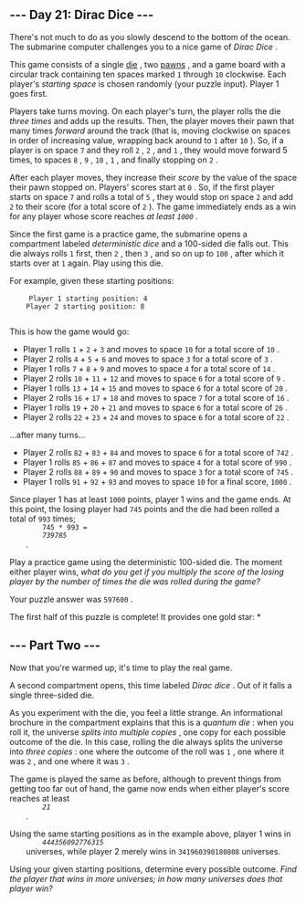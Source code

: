 <h2>--- Day 21: Dirac Dice ---</h2>
<p>
    There's not much to do as you slowly descend to the bottom of the ocean. The submarine computer 
    <span title="A STRANGE GAME.">challenges you to a nice game</span>
     of 
    <em>Dirac Dice</em>
    .
</p>
<p>
    This game consists of a single 
    <a href="https://en.wikipedia.org/wiki/Dice" target="_blank">die</a>
    , two 
    <a href="https://en.wikipedia.org/wiki/Glossary_of_board_games#piece" target="_blank">pawns</a>
    , and a game board with a circular track containing ten spaces marked 
    <code>1</code>
     through 
    <code>10</code>
     clockwise. Each player's 
    <em>starting space</em>
     is chosen randomly (your puzzle input). Player 1 goes first.
</p>
<p>
    Players take turns moving. On each player's turn, the player rolls the die 
    <em>three times</em>
     and adds up the results. Then, the player moves their pawn that many times 
    <em>forward</em>
     around the track (that is, moving clockwise on spaces in order of increasing value, wrapping back around to 
    <code>1</code>
     after 
    <code>10</code>
    ). So, if a player is on space 
    <code>7</code>
     and they roll 
    <code>2</code>
    , 
    <code>2</code>
    , and 
    <code>1</code>
    , they would move forward 5 times, to spaces 
    <code>8</code>
    , 
    <code>9</code>
    , 
    <code>10</code>
    , 
    <code>1</code>
    , and finally stopping on 
    <code>2</code>
    .
</p>
<p>
    After each player moves, they increase their 
    <em>score</em>
     by the value of the space their pawn stopped on. Players' scores start at 
    <code>0</code>
    . So, if the first player starts on space 
    <code>7</code>
     and rolls a total of 
    <code>5</code>
    , they would stop on space 
    <code>2</code>
     and add 
    <code>2</code>
     to their score (for a total score of 
    <code>2</code>
    ). The game immediately ends as a win for any player whose score reaches 
    <em>
        at least 
        <code>1000</code>
    </em>
    .
</p>
<p>
    Since the first game is a practice game, the submarine opens a compartment labeled 
    <em>deterministic dice</em>
     and a 100-sided die falls out. This die always rolls 
    <code>1</code>
     first, then 
    <code>2</code>
    , then 
    <code>3</code>
    , and so on up to 
    <code>100</code>
    , after which it starts over at 
    <code>1</code>
     again. Play using this die.
</p>
<p>For example, given these starting positions:</p>
<pre>
    <code>Player 1 starting position: 4
    Player 2 starting position: 8
    </code>
</pre>
<p>This is how the game would go:</p>
<ul>
    <li>
        Player 1 rolls 
        <code>1</code>
        +
        <code>2</code>
        +
        <code>3</code>
         and moves to space 
        <code>10</code>
         for a total score of 
        <code>10</code>
        .
    </li>
    <li>
        Player 2 rolls 
        <code>4</code>
        +
        <code>5</code>
        +
        <code>6</code>
         and moves to space 
        <code>3</code>
         for a total score of 
        <code>3</code>
        .
    </li>
    <li>
        Player 1 rolls 
        <code>7</code>
        +
        <code>8</code>
        +
        <code>9</code>
         and moves to space 
        <code>4</code>
         for a total score of 
        <code>14</code>
        .
    </li>
    <li>
        Player 2 rolls 
        <code>10</code>
        +
        <code>11</code>
        +
        <code>12</code>
         and moves to space 
        <code>6</code>
         for a total score of 
        <code>9</code>
        .
    </li>
    <li>
        Player 1 rolls 
        <code>13</code>
        +
        <code>14</code>
        +
        <code>15</code>
         and moves to space 
        <code>6</code>
         for a total score of 
        <code>20</code>
        .
    </li>
    <li>
        Player 2 rolls 
        <code>16</code>
        +
        <code>17</code>
        +
        <code>18</code>
         and moves to space 
        <code>7</code>
         for a total score of 
        <code>16</code>
        .
    </li>
    <li>
        Player 1 rolls 
        <code>19</code>
        +
        <code>20</code>
        +
        <code>21</code>
         and moves to space 
        <code>6</code>
         for a total score of 
        <code>26</code>
        .
    </li>
    <li>
        Player 2 rolls 
        <code>22</code>
        +
        <code>23</code>
        +
        <code>24</code>
         and moves to space 
        <code>6</code>
         for a total score of 
        <code>22</code>
        .
    </li>
</ul>
<p>...after many turns...</p>
<ul>
    <li>
        Player 2 rolls 
        <code>82</code>
        +
        <code>83</code>
        +
        <code>84</code>
         and moves to space 
        <code>6</code>
         for a total score of 
        <code>742</code>
        .
    </li>
    <li>
        Player 1 rolls 
        <code>85</code>
        +
        <code>86</code>
        +
        <code>87</code>
         and moves to space 
        <code>4</code>
         for a total score of 
        <code>990</code>
        .
    </li>
    <li>
        Player 2 rolls 
        <code>88</code>
        +
        <code>89</code>
        +
        <code>90</code>
         and moves to space 
        <code>3</code>
         for a total score of 
        <code>745</code>
        .
    </li>
    <li>
        Player 1 rolls 
        <code>91</code>
        +
        <code>92</code>
        +
        <code>93</code>
         and moves to space 
        <code>10</code>
         for a final score, 
        <code>1000</code>
        .
    </li>
</ul>
<p>
    Since player 1 has at least 
    <code>1000</code>
     points, player 1 wins and the game ends. At this point, the losing player had 
    <code>745</code>
     points and the die had been rolled a total of 
    <code>993</code>
     times; 
    <code>
        745 * 993 = 
        <em>739785</em>
    </code>
    .
</p>
<p>
    Play a practice game using the deterministic 100-sided die. The moment either player wins, 
    <em>what do you get if you multiply the score of the losing player by the number of times the die was rolled during the game?</em>
</p>
<p>
Your puzzle answer was 
<code>597600</code>
.
</p>
<p class="day-success">The first half of this puzzle is complete! It provides one gold star: *</p>

<h2 id="part2">--- Part Two ---</h2>
<p>Now that you're warmed up, it's time to play the real game.</p>
<p>
    A second compartment opens, this time labeled 
    <em>Dirac dice</em>
    . Out of it falls a single three-sided die.
</p>
<p>
    As you experiment with the die, you feel a little strange. An informational brochure in the compartment explains that this is a 
    <em>quantum die</em>
    : when you roll it, the universe 
    <em>splits into multiple copies</em>
    , one copy for each possible outcome of the die. In this case, rolling the die always splits the universe into 
    <em>three copies</em>
    : one where the outcome of the roll was 
    <code>1</code>
    , one where it was 
    <code>2</code>
    , and one where it was 
    <code>3</code>
    .
</p>
<p>
    The game is played the same as before, although to prevent things from getting too far out of hand, the game now ends when either player's score reaches at least 
    <code>
        <em>21</em>
    </code>
    .
</p>
<p>
    Using the same starting positions as in the example above, player 1 wins in 
    <code>
        <em>444356092776315</em>
    </code>
     universes, while player 2 merely wins in 
    <code>341960390180808</code>
     universes.
</p>
<p>
    Using your given starting positions, determine every possible outcome. 
    <em>Find the player that wins in more universes; in how many universes does that player win?</em>
</p>
